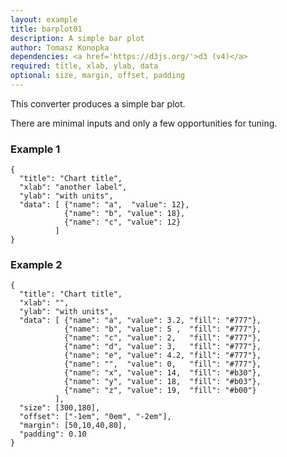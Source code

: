 ```yaml
---
layout: example
title: barplot01
description: A simple bar plot
author: Tomasz Konopka
dependencies: <a href='https://d3js.org/'>d3 (v4)</a>
required: title, xlab, ylab, data
optional: size, margin, offset, padding
---
```


<script src="https://d3js.org/d3.v4.min.js"></script>

This converter produces a simple bar plot. 

There are minimal inputs and only a few opportunities for tuning.

### Example 1

<pre class="example"><code class="makealive barplot01">{
  "title": "Chart title",
  "xlab": "another label",
  "ylab": "with units",
  "data": [ {"name": "a",  "value": 12}, 
            {"name": "b", "value": 18},
            {"name": "c", "value": 12}
          ]  
}
</code></pre>

### Example 2

<pre class="example"><code class="makealive barplot01">{
  "title": "Chart title",
  "xlab": "",
  "ylab": "with units",
  "data": [ {"name": "a", "value": 3.2, "fill": "#777"}, 
            {"name": "b", "value": 5 ,  "fill": "#777"},
            {"name": "c", "value": 2,   "fill": "#777"},
            {"name": "d", "value": 3,   "fill": "#777"},
            {"name": "e", "value": 4.2, "fill": "#777"},
            {"name": "",  "value": 0,   "fill": "#777"},
            {"name": "x", "value": 14,  "fill": "#b30"},
            {"name": "y", "value": 18,  "fill": "#b03"},
            {"name": "z", "value": 19,  "fill": "#b00"}
          ],
  "size": [300,180],
  "offset": ["-1em", "0em", "-2em"],
  "margin": [50,10,40,80],
  "padding": 0.10  
}
</code></pre>



